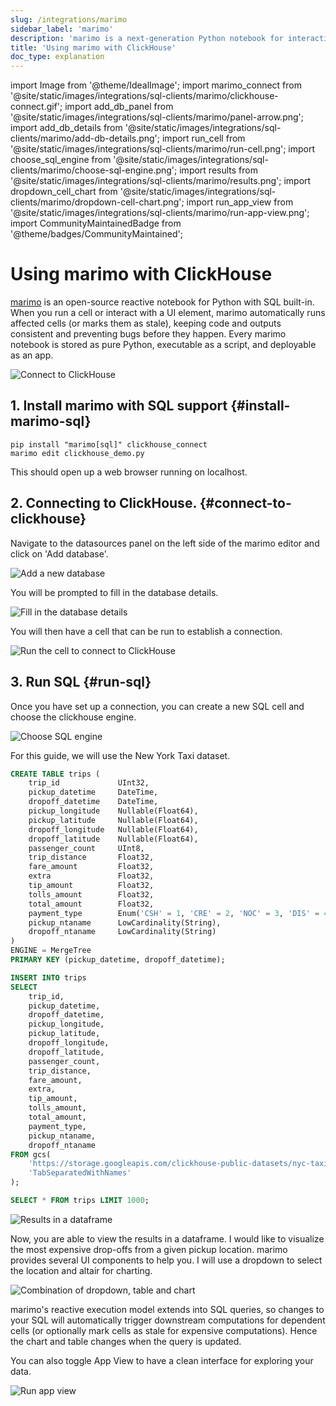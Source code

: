 ```yaml
---
slug: /integrations/marimo
sidebar_label: 'marimo'
description: 'marimo is a next-generation Python notebook for interacting with data'
title: 'Using marimo with ClickHouse'
doc_type: explanation
---
```


import Image from '@theme/IdealImage';
import marimo_connect from '@site/static/images/integrations/sql-clients/marimo/clickhouse-connect.gif';
import add_db_panel from '@site/static/images/integrations/sql-clients/marimo/panel-arrow.png';
import add_db_details from '@site/static/images/integrations/sql-clients/marimo/add-db-details.png';
import run_cell from '@site/static/images/integrations/sql-clients/marimo/run-cell.png';
import choose_sql_engine from '@site/static/images/integrations/sql-clients/marimo/choose-sql-engine.png';
import results from '@site/static/images/integrations/sql-clients/marimo/results.png';
import dropdown_cell_chart from '@site/static/images/integrations/sql-clients/marimo/dropdown-cell-chart.png';
import run_app_view from '@site/static/images/integrations/sql-clients/marimo/run-app-view.png';
import CommunityMaintainedBadge from '@theme/badges/CommunityMaintained';

# Using marimo with ClickHouse

<CommunityMaintainedBadge/>

[marimo](https://marimo.io/) is an open-source reactive notebook for Python with SQL built-in. When you run a cell or interact with a UI element, marimo automatically runs affected cells (or marks them as stale), keeping code and outputs consistent and preventing bugs before they happen. Every marimo notebook is stored as pure Python, executable as a script, and deployable as an app.

<Image img={marimo_connect} size="md" border alt="Connect to ClickHouse" />

## 1. Install marimo with SQL support {#install-marimo-sql}

```shell
pip install "marimo[sql]" clickhouse_connect
marimo edit clickhouse_demo.py
```
This should open up a web browser running on localhost.

## 2. Connecting to ClickHouse. {#connect-to-clickhouse}

Navigate to the datasources panel on the left side of the marimo editor and click on 'Add database'.

<Image img={add_db_panel} size="sm" border alt="Add a new database" />

You will be prompted to fill in the database details.

<Image img={add_db_details} size="md" border alt="Fill in the database details" />

You will then have a cell that can be run to establish a connection.

<Image img={run_cell} size="md" border alt="Run the cell to connect to ClickHouse" />

## 3. Run SQL {#run-sql}

Once you have set up a connection, you can create a new SQL cell and choose the clickhouse engine. 

<Image img={choose_sql_engine} size="md" border alt="Choose SQL engine" />

For this guide, we will use the New York Taxi dataset.

```sql
CREATE TABLE trips (
    trip_id             UInt32,
    pickup_datetime     DateTime,
    dropoff_datetime    DateTime,
    pickup_longitude    Nullable(Float64),
    pickup_latitude     Nullable(Float64),
    dropoff_longitude   Nullable(Float64),
    dropoff_latitude    Nullable(Float64),
    passenger_count     UInt8,
    trip_distance       Float32,
    fare_amount         Float32,
    extra               Float32,
    tip_amount          Float32,
    tolls_amount        Float32,
    total_amount        Float32,
    payment_type        Enum('CSH' = 1, 'CRE' = 2, 'NOC' = 3, 'DIS' = 4, 'UNK' = 5),
    pickup_ntaname      LowCardinality(String),
    dropoff_ntaname     LowCardinality(String)
)
ENGINE = MergeTree
PRIMARY KEY (pickup_datetime, dropoff_datetime);
```

```sql
INSERT INTO trips
SELECT
    trip_id,
    pickup_datetime,
    dropoff_datetime,
    pickup_longitude,
    pickup_latitude,
    dropoff_longitude,
    dropoff_latitude,
    passenger_count,
    trip_distance,
    fare_amount,
    extra,
    tip_amount,
    tolls_amount,
    total_amount,
    payment_type,
    pickup_ntaname,
    dropoff_ntaname
FROM gcs(
    'https://storage.googleapis.com/clickhouse-public-datasets/nyc-taxi/trips_0.gz',
    'TabSeparatedWithNames'
);
```

```sql
SELECT * FROM trips LIMIT 1000;
```

<Image img={results} size="lg" border alt="Results in a dataframe" />

Now, you are able to view the results in a dataframe. I would like to visualize the most expensive drop-offs from a given pickup location. marimo provides several UI components to help you. I will use a dropdown to select the location and altair for charting.

<Image img={dropdown_cell_chart} size="lg" border alt="Combination of dropdown, table and chart" />

marimo's reactive execution model extends into SQL queries, so changes to your SQL will automatically trigger downstream computations for dependent cells (or optionally mark cells as stale for expensive computations). Hence the chart and table changes when the query is updated.

You can also toggle App View to have a clean interface for exploring your data.

<Image img={run_app_view} size="md" border alt="Run app view" />
